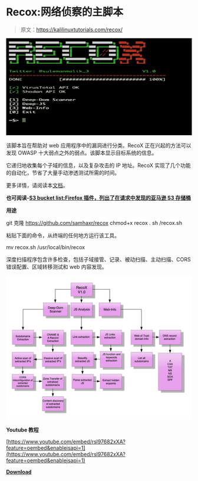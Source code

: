 # Recox:网络侦察的主脚本

> 原文：<https://kalilinuxtutorials.com/recox/>

[![Recox : Master Script For Web Reconnaissance](img/b669a619f4e9dbd973dd8396c39fe4bd.png "Recox : Master Script For Web Reconnaissance")](https://1.bp.blogspot.com/-NzQ3_ctL2DM/XuE1MNZgRkI/AAAAAAAAGlw/5W6K6pAxs3c7yL_xLMCa782yca7EEYNgQCLcBGAsYHQ/s1600/recox_2_RecoX%25281%2529.png)

该脚本旨在帮助对 web 应用程序中的漏洞进行分类。RecoX 正在兴起的方法可以发现 OWASP 十大弱点之外的弱点。该脚本显示目标系统的信息。

它递归地收集每个子域的信息，以及复杂攻击的 IP 地址。RecoX 实现了几个功能的自动化，节省了大量手动渗透测试所需的时间。

更多详情，请阅读本[文档](https://drive.google.com/file/d/1oOshL5Fc3WiSy3SQFv26UE3YKo5N211i/view?usp=sharing)。

**也可阅读-[S3 bucket list:Firefox 插件，列出了在请求中发现的亚马逊 S3 存储桶](https://kalilinuxtutorials.com/s3bucketlist/)**

**用途**

git 克隆 https://github.com/samhaxr/recox
chmod+x recox . sh
/recox.sh

粘贴下面的命令，从终端的任何地方运行该工具。

mv recox.sh /usr/local/bin/recox

深度扫描程序包含许多检查，包括子域接管、记录、被动扫描、主动扫描、CORS 错误配置、区域转移测试和 web 内容发现。

![](img/0002cb668a539d25cb4870d155c6cc51.png)

**Youtube 教程**

[https://www.youtube.com/embed/rsl97682xXA?feature=oembed&enablejsapi=1](https://www.youtube.com/embed/rsl97682xXA?feature=oembed&enablejsapi=1)

[**Download**](https://github.com/samhaxr/recox)